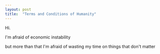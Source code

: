 ```yaml
---
layout: post
title:  "Terms and Conditions of Humanity"
---
```


Hi.

I'm afraid of economic instability

but more than that I'm afraid of wasting my time on things that don't matter
